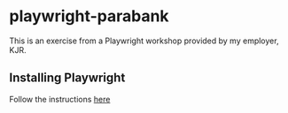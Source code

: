 # playwright-parabank
This is an exercise from a Playwright workshop provided by my employer, KJR. 

## Installing Playwright 
Follow the instructions [here](https://playwright.dev/docs/intro)


